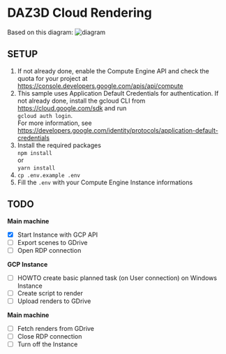 # DAZ3D Cloud Rendering

Based on this diagram:
![diagram](https://user-images.githubusercontent.com/19282069/83353497-4137a400-a353-11ea-8414-b2cbeaf773b2.png)

## SETUP

1. If not already done, enable the Compute Engine API
   and check the quota for your project at
   https://console.developers.google.com/apis/api/compute
2. This sample uses Application Default Credentials for authentication.
   If not already done, install the gcloud CLI from
   https://cloud.google.com/sdk and run    
   `gcloud auth login`.    
   For more information, see
   https://developers.google.com/identity/protocols/application-default-credentials
3. Install the required packages    
   `npm install`    
   or     
   `yarn install`
4. `cp .env.example .env`    
5. Fill the `.env` with your Compute Engine Instance informations


## TODO
**Main machine**     
- [x] Start Instance with GCP API    
- [ ] Export scenes to GDrive     
- [ ] Open RDP connection   

**GCP Instance**    
- [ ] HOWTO create basic planned task (on User connection) on Windows Instance     
- [ ] Create script to render
- [ ] Upload renders to GDrive 

**Main machine**     
- [ ] Fetch renders from GDrive
- [ ] Close RDP connection
- [ ] Turn off the Instance